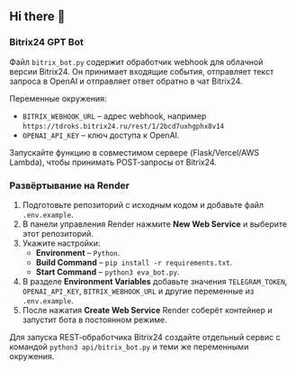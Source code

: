 ## Hi there 👋

<!--
**EvaCoreBot/evacorebot** is a ✨ _special_ ✨ repository because its `README.md` (this file) appears on your GitHub profile.

Here are some ideas to get you started:

- 🔭 I’m currently working on ...
- 🌱 I’m currently learning ...
- 👯 I’m looking to collaborate on ...
- 🤔 I’m looking for help with ...
- 💬 Ask me about ...
- 📫 How to reach me: ...
- 😄 Pronouns: ...
- ⚡ Fun fact: ...
-->
### Bitrix24 GPT Bot

Файл `bitrix_bot.py` содержит обработчик webhook для облачной версии Bitrix24.
Он принимает входящие события, отправляет текст запроса в OpenAI и
отправляет ответ обратно в чат Bitrix24.

Переменные окружения:

- `BITRIX_WEBHOOK_URL` – адрес webhook, например
  `https://tdroks.bitrix24.ru/rest/1/2bcd7uxhgphx8v14`
- `OPENAI_API_KEY` – ключ доступа к OpenAI.

Запускайте функцию в совместимом сервере (Flask/Vercel/AWS Lambda),
чтобы принимать POST‑запросы от Bitrix24.

### Развёртывание на Render

1. Подготовьте репозиторий с исходным кодом и добавьте файл `.env.example`.
2. В панели управления Render нажмите **New Web Service** и выберите этот репозиторий.
3. Укажите настройки:
   - **Environment** – `Python`.
   - **Build Command** – `pip install -r requirements.txt`.
   - **Start Command** – `python3 eva_bot.py`.
4. В разделе **Environment Variables** добавьте значения `TELEGRAM_TOKEN`,
   `OPENAI_API_KEY`, `BITRIX_WEBHOOK_URL` и другие переменные из `.env.example`.
5. После нажатия **Create Web Service** Render соберёт контейнер и запустит
   бота в постоянном режиме.

Для запуска REST‑обработчика Bitrix24 создайте отдельный сервис с командой
`python3 api/bitrix_bot.py` и теми же переменными окружения.
